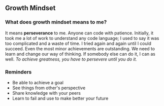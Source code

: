 ## Growth Mindset

### What does growth mindset means to me?

It means **perseverance** to me. Anyone can code with patience. Initially, it took me a lot of work to understand any code language; I used to say it was too complicated and a waste of time. I tried again and again until I could succeed. Even the most minor achievements are outstanding. We need to learn and change our way of thinking. If somebody else can do it, I can as well. *To achieve greatness, you have to persevere until you do it.*

### Reminders 

<ul>
    <li>Be able to achieve a goal</li>
    <li>See things from other's perspective</li>
    <li>Share knowledge with your peers</li>
    <li>Learn to fail and use to make better your future</li>
</ul>